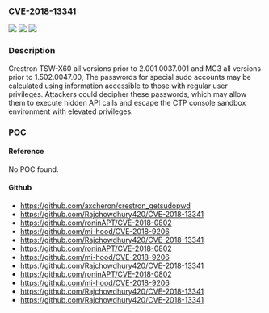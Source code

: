 ### [CVE-2018-13341](https://cve.mitre.org/cgi-bin/cvename.cgi?name=CVE-2018-13341)
![](https://img.shields.io/static/v1?label=Product&message=n%2Fa&color=blue)
![](https://img.shields.io/static/v1?label=Version&message=n%2Fa&color=blue)
![](https://img.shields.io/static/v1?label=Vulnerability&message=n%2Fa&color=brighgreen)

### Description

Crestron TSW-X60 all versions prior to 2.001.0037.001 and MC3 all versions prior to 1.502.0047.00, The passwords for special sudo accounts may be calculated using information accessible to those with regular user privileges. Attackers could decipher these passwords, which may allow them to execute hidden API calls and escape the CTP console sandbox environment with elevated privileges.

### POC

#### Reference
No POC found.

#### Github
- https://github.com/axcheron/crestron_getsudopwd
- https://github.com/Rajchowdhury420/CVE-2018-13341
- https://github.com/roninAPT/CVE-2018-0802
- https://github.com/mi-hood/CVE-2018-9206
- https://github.com/Rajchowdhury420/CVE-2018-13341
- https://github.com/roninAPT/CVE-2018-0802
- https://github.com/mi-hood/CVE-2018-9206
- https://github.com/Rajchowdhury420/CVE-2018-13341
- https://github.com/roninAPT/CVE-2018-0802
- https://github.com/mi-hood/CVE-2018-9206
- https://github.com/Rajchowdhury420/CVE-2018-13341
- https://github.com/Rajchowdhury420/CVE-2018-13341

